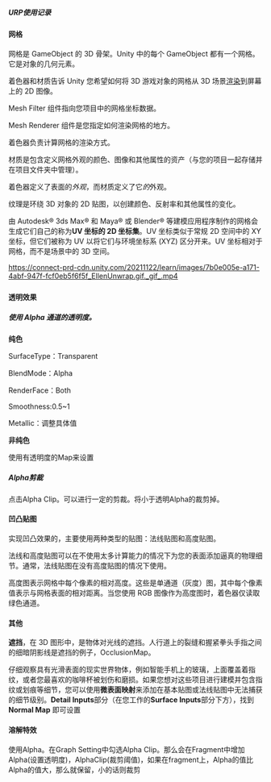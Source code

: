 ##### URP使用记录

#### 网格

网格是 GameObject 的 3D 骨架。Unity 中的每个 GameObject 都有一个网格。它是对象的几何元素。

着色器和材质告诉 Unity 您希望如何将 3D 游戏对象的网格从 3D 场景[渲染](https://learn.unity.com/tutorial/get-started-on-your-guided-project#619fbedaedbc2a5554f0b95b)到屏幕上的 2D 图像。

Mesh Filter 组件指向您项目中的网格坐标数据。

Mesh Renderer 组件是您指定如何渲染网格的地方。

着色器负责计算网格的渲染方式。

材质是包含定义网格外观的颜色、图像和其他属性的资产（与您的项目一起存储并在项目文件夹中管理）。

着色器定义了表面的*外观*，而材质定义了它*的*外观。

纹理是环绕 3D 对象的 2D 贴图，以创建颜色、反射率和其他属性的变化。

由 Autodesk® 3ds Max® 和 Maya® 或 Blender® 等建模应用程序制作的网格会生成它们自己的称为**UV 坐标的 2D 坐标集**。UV 坐标类似于常规 2D 空间中的 XY 坐标，但它们被称为 UV 以将它们与环境坐标系 (XYZ) 区分开来。UV 坐标相对于网格，而不是场景中的 3D 空间。

https://connect-prd-cdn.unity.com/20211122/learn/images/7b0e005e-a171-4abf-947f-fcf0eb5f6f5f_EllenUnwrap.gif._gif_.mp4

##### 

#### 透明效果

##### 使用 Alpha 通道的透明度。

**纯色**

SurfaceType：Transparent

BlendMode：Alpha

RenderFace：Both

Smoothness:0.5~1

Metallic：调整具体值

**非纯色**

使用有透明度的Map来设置

##### Alpha剪裁

点击Alpha Clip。可以进行一定的剪裁。将小于透明Alpha的裁剪掉。

#### 凹凸贴图

实现凹凸效果的，主要使用两种类型的贴图：法线贴图和高度贴图。

法线和高度贴图可以在不使用太多计算能力的情况下为您的表面添加逼真的物理细节。通常，法线贴图在没有高度贴图的情况下使用。

高度图表示网格中每个像素的相对高度。这些是单通道（灰度）图，其中每个像素值表示与网格表面的相对距离。当您使用 RGB 图像作为高度图时，着色器仅读取绿色通道。

#### 其他

**遮挡**，在 3D 图形中，是物体对光线的遮挡。人行道上的裂缝和握紧拳头手指之间的细暗阴影线是遮挡的例子，OcclusionMap。



仔细观察具有光滑表面的现实世界物体，例如智能手机上的玻璃，上面覆盖着指纹，或者您最喜欢的咖啡杯被划伤和磨损。如果您想对这些项目进行建模并包含指纹或划痕等细节，您可以使用**微表面映射**来添加在基本贴图或法线贴图中无法捕获的细节级别。**Detail Inputs**部分（在您工作的**Surface Inputs**部分下方），找到**Normal Map** 即可设置



#### 溶解特效

使用Alpha。在Graph Setting中勾选Alpha Clip。那么会在Fragment中增加Alpha(设置透明度)，AlphaClip(裁剪阈值)，如果在fragment上，Alpha的值比Alpha的值大，那么就保留，小的话则裁剪